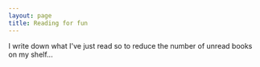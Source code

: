 ```yaml
---
layout: page
title: Reading for fun
---
```


I write down what I've just read so to reduce the number of unread books on my shelf...

